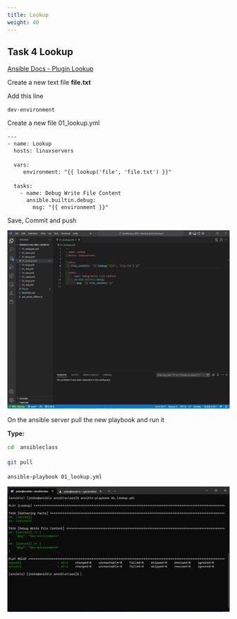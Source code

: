 ```yaml
---
title: Lookup
weight: 40
---
```


## Task 4 Lookup

[Ansible Docs - Plugin Lookup](https://docs.ansible.com/ansible/latest/plugins/lookup.html)

Create a new text file __file.txt__

Add this line

```text
dev-environment
```

Create a new file 01_lookup.yml

```ansible
---
- name: Lookup
  hosts: linuxservers

  vars:
     environment: "{{ lookup('file', 'file.txt') }}"

  tasks:
    - name: Debug Write File Content
      ansible.builtin.debug:
        msg: "{{ environment }}"

```

Save, Commit and push

![Alt text](images/001_ansible_lookup.png?raw=true "ansible delegate playbook")

On the ansible server pull the new playbook and run it

__Type:__

```bash
cd  ansibleclass

git pull

ansible-playbook 01_lookup.yml

```

![Alt text](images/002_ansible_lookup_playbook_run.png?raw=true "ansible delegate playbook run")
